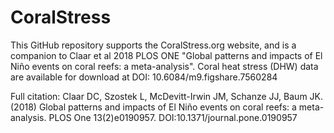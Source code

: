 # CoralStress
This GitHub repository supports the CoralStress.org website, and is a companion to Claar et al 2018 PLOS ONE "Global patterns and impacts of El Niño events on coral reefs: a meta-analysis". Coral heat stress (DHW) data are available for download at DOI: 10.6084/m9.figshare.7560284
 
  
Full citation: Claar DC, Szostek L, McDevitt-Irwin JM, Schanze JJ, Baum JK. (2018) Global patterns and impacts of El Niño events on coral reefs: a meta-analysis. PLOS One 13(2)e0190957. DOI:10.1371/journal.pone.0190957
  
  

